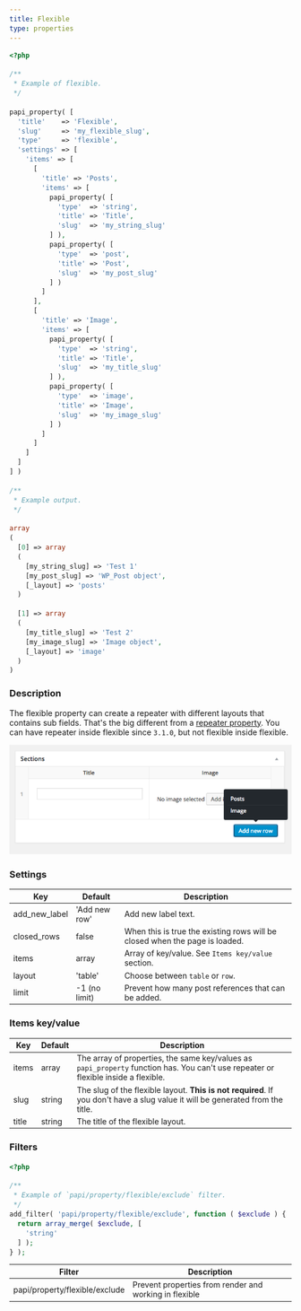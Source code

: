 ```yaml
---
title: Flexible
type: properties
---
```


```php
<?php

/**
 * Example of flexible.
 */

papi_property( [
  'title'    => 'Flexible',
  'slug'     => 'my_flexible_slug',
  'type'     => 'flexible',
  'settings' => [
    'items' => [
      [
        'title' => 'Posts',
        'items' => [
          papi_property( [
            'type'  => 'string',
            'title' => 'Title',
            'slug'  => 'my_string_slug'
          ] ),
          papi_property( [
            'type'  => 'post',
            'title' => 'Post',
            'slug'  => 'my_post_slug'
          ] )
        ]
      ],
      [
        'title' => 'Image',
        'items' => [
          papi_property( [
            'type'  => 'string',
            'title' => 'Title',
            'slug'  => 'my_title_slug'
          ] ),
          papi_property( [
            'type'  => 'image',
            'title' => 'Image',
            'slug'  => 'my_image_slug'
          ] )
        ]
      ]
    ]
  ]
] )

/**
 * Example output.
 */

array
(
  [0] => array
  (
    [my_string_slug] => 'Test 1'
    [my_post_slug] => 'WP_Post object',
    [_layout] => 'posts'
  )

  [1] => array
  (
    [my_title_slug] => 'Test 2'
    [my_image_slug] => 'Image object',
    [_layout] => 'image'
  )
)
```

### Description

The flexible property can create a repeater with different layouts that contains sub fields. That's the big different from a [repeater property](/docs/properties/repeater.html). You can have repeater inside flexible since `3.1.0`, but not flexible inside flexible.

![Flexible example](/images/docs/property-flexible.png)

### Settings

Key           | Default       | Description
--------------|---------------|----------------------------------------------------------
add_new_label | 'Add new row' | Add new label text.
closed_rows   | false         | When this is true the existing rows will be closed when the page is loaded.
items         | array         | Array of key/value. See `Items key/value` section.
layout        | 'table'       | Choose between `table` or `row`.
limit         | -1 (no limit) | Prevent how many post references that can be added.

### Items key/value

Key    | Default | Description
-------|---------|----------------------------------------------------------
items  | array   | The array of properties, the same key/values as `papi_property` function has. You can't use repeater or flexible inside a flexible.
slug   | string  | The slug of the flexible layout. **This is not required**. If you don't have a slug value it will be generated from the title.
title  | string  | The title of the flexible layout.

### Filters

```php
<?php

/**
 * Example of `papi/property/flexible/exclude` filter.
 */
add_filter( 'papi/property/flexible/exclude', function ( $exclude ) {
  return array_merge( $exclude, [
    'string'
  ] );
} );
```

Filter                         | Description
-------------------------------|-------------
papi/property/flexible/exclude | Prevent properties from render and working in flexible
